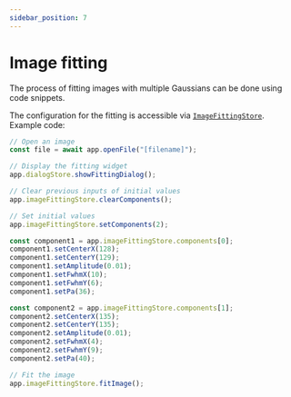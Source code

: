```yaml
---
sidebar_position: 7
---
```


# Image fitting

The process of fitting images with multiple Gaussians can be done using code snippets.

The configuration for the fitting is accessible via [`ImageFittingStore`](/api/.-stores/class/ImageFittingStore). Example code:

```javascript
// Open an image
const file = await app.openFile("[filename]");

// Display the fitting widget
app.dialogStore.showFittingDialog();

// Clear previous inputs of initial values
app.imageFittingStore.clearComponents();

// Set initial values
app.imageFittingStore.setComponents(2);

const component1 = app.imageFittingStore.components[0];
component1.setCenterX(128);
component1.setCenterY(129);
component1.setAmplitude(0.01);
component1.setFwhmX(10);
component1.setFwhmY(6);
component1.setPa(36);

const component2 = app.imageFittingStore.components[1];
component2.setCenterX(135);
component2.setCenterY(135);
component2.setAmplitude(0.01);
component2.setFwhmX(4);
component2.setFwhmY(9);
component2.setPa(40);

// Fit the image
app.imageFittingStore.fitImage();
```
